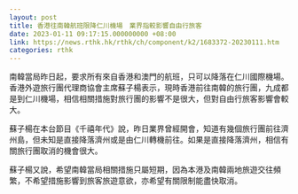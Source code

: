 ```yaml
---
layout: post
title: 香港往南韓航班限降仁川機場　業界指較影響自由行旅客
date: 2023-01-11 09:17:15.000000000 +08:00
link: https://news.rthk.hk/rthk/ch/component/k2/1683372-20230111.htm
categories: rthk
---
```


南韓當局昨日起，要求所有來自香港和澳門的航班，只可以降落在仁川國際機場。香港外遊旅行團代理商協會主席蘇子楊表示，現時香港前往南韓的旅行團，九成都是到仁川機場，相信相關措施對旅行團的影響不是很大，但對自由行旅客影響會較大。

蘇子楊在本台節目《千禧年代》說，昨日業界曾經開會，知道有幾個旅行團前往濟州島，但未知是直接降落濟州或是由仁川轉機前往。如果是直接降落濟州，相信有關旅行團取消的機會很大。

蘇子楊又說，希望南韓當局相關措施只屬短期，因為本港及南韓兩地旅遊交往頻繁，不希望措施影響到旅客旅遊意欲，亦希望有關限制能盡快取消。
